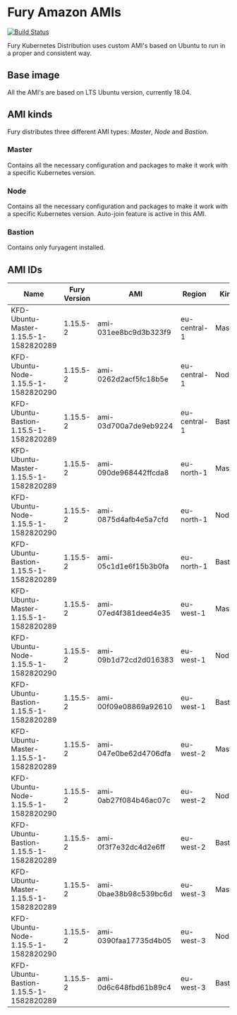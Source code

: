 # Fury Amazon AMIs

[![Build Status](http://ci.sighup.io/api/badges/sighupio/fury-kubernetes-aws/status.svg)](http://ci.sighup.io/sighupio/fury-kubernetes-aws)

Fury Kubernetes Distribution uses custom AMI's based on Ubuntu to run in a proper and consistent way.

## Base image

All the AMI's are based on LTS Ubuntu version, currently 18.04.

## AMI kinds

Fury distributes three different AMI types: *Master*, *Node* and *Bastion*.

### Master

Contains all the necessary configuration and packages to make it work with a specific Kubernetes version.

### Node

Contains all the necessary configuration and packages to make it work with a specific Kubernetes version. Auto-join feature is active in this AMI.

### Bastion

Contains only furyagent installed.

## AMI IDs

| Name                                      | Fury Version | AMI                   | Region       | Kind    |
|-------------------------------------------|--------------|-----------------------|--------------|---------|
| KFD-Ubuntu-Master-1.15.5-1-1582820289     | 1.15.5-2     | ami-031ee8bc9d3b323f9 | eu-central-1 | Master  |
| KFD-Ubuntu-Node-1.15.5-1-1582820290       | 1.15.5-2     | ami-0262d2acf5fc18b5e | eu-central-1 | Node    |
| KFD-Ubuntu-Bastion-1.15.5-1-1582820289    | 1.15.5-2     | ami-03d700a7de9eb9224 | eu-central-1 | Bastion |
| KFD-Ubuntu-Master-1.15.5-1-1582820289     | 1.15.5-2     | ami-090de968442ffcda8 | eu-north-1   | Master  |
| KFD-Ubuntu-Node-1.15.5-1-1582820290       | 1.15.5-2     | ami-0875d4afb4e5a7cfd | eu-north-1   | Node    |
| KFD-Ubuntu-Bastion-1.15.5-1-1582820289    | 1.15.5-2     | ami-05c1d1e6f15b3b0fa | eu-north-1   | Bastion |
| KFD-Ubuntu-Master-1.15.5-1-1582820289     | 1.15.5-2     | ami-07ed4f381deed4e35 | eu-west-1    | Master  |
| KFD-Ubuntu-Node-1.15.5-1-1582820290       | 1.15.5-2     | ami-09b1d72cd2d016383 | eu-west-1    | Node    |
| KFD-Ubuntu-Bastion-1.15.5-1-1582820289    | 1.15.5-2     | ami-00f09e08869a92610 | eu-west-1    | Bastion |
| KFD-Ubuntu-Master-1.15.5-1-1582820289     | 1.15.5-2     | ami-047e0be62d4706dfa | eu-west-2    | Master  |
| KFD-Ubuntu-Node-1.15.5-1-1582820290       | 1.15.5-2     | ami-0ab27f084b46ac07c | eu-west-2    | Node    |
| KFD-Ubuntu-Bastion-1.15.5-1-1582820289    | 1.15.5-2     | ami-0f3f7e32dc4d2e6ff | eu-west-2    | Bastion |
| KFD-Ubuntu-Master-1.15.5-1-1582820289     | 1.15.5-2     | ami-0bae38b98c539bc6d | eu-west-3    | Master  |
| KFD-Ubuntu-Node-1.15.5-1-1582820290       | 1.15.5-2     | ami-0390faa17735d4b05 | eu-west-3    | Node    |
| KFD-Ubuntu-Bastion-1.15.5-1-1582820289    | 1.15.5-2     | ami-0d6c648fbd61b89c4 | eu-west-3    | Bastion |
